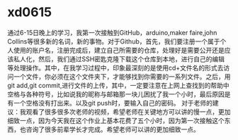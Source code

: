 # xd0615

通过6-15日晚上的学习，我第一次接触到GitHub，arduino,maker faire,john Collins等很多新的名词，新的事物。对于Github，首先，我们要注册一个属于个人使用的账户名，注册完成后，建立自己所需要的仓库，处理好是需要公开还是应该私人化，然后，我们通过SSH密匙克隆下载这个仓库到本地，进行自己的编辑等处理操作。其中，在我学习过程中，印象最深刻的是使用cd+文件名的形式去访问一个文件，你必须在这个文件夹下，才能够找到你需要的一系列文件。之后，用git add,git commit,进行文件的上传，其中，一定要注意在上网上查找到的帮助中空格与各种符号，比如说我的昵称与邮箱那一块儿困扰了我一个小时，最后原因是有一个空格没有打出来。以及git push时，要输入自己的密码。
对于老师的建议：我观看了很多很多次老师的视频，希望老师在关键地方可以讲的慢一点，更加细致一点，因为今天我在这个作业上基本花费了五个小时，因为第一次接触这个东西，也咨询了很多前辈学长才完成。希望老师可以讲的更加细致一点。
